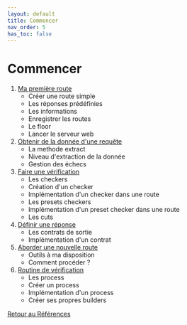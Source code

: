 ```yaml
---
layout: default
title: Commencer
nav_order: 5
has_toc: false
---
```


# Commencer

1. [Ma première route](./first-route)
    - Créer une route simple
    - Les réponses prédéfinies
    - Les informations
    - Enregistrer les routes
    - Le floor
    - Lancer le serveur web
2. [Obtenir de la donnée d'une requête](./getting-data-from-request)
    - La methode extract
    - Niveau d'extraction de la donnée
    - Gestion des échecs
3. [Faire une vérification](./do-check)
    - Les checkers
    - Création d'un checker
    - Implémentation d'un checker dans une route
    - Les presets checkers
    - Implémentation d'un preset checker dans une route
    - Les cuts
4. [Définir une réponse](./define-response)
    - Les contrats de sortie
    - Implémentation d'un contrat
5. [Aborder une nouvelle route](./how-to-approach-new-road)
    - Outils à ma disposition
    - Comment procéder ?
6. [Routine de vérification](./verification-routine)
    - Les process
    - Créer un process
    - Implémentation d'un process
    - Créer ses propres builders

[Retour au Références](..)